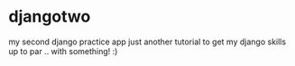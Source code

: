 # djangotwo
my second django practice app
just another tutorial to get my django skills up to par .. with something! :)
